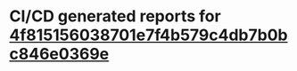 # CI/CD generated reports for [4f815156038701e7f4b579c4db7b0bc846e0369e](https://github.com/hydephp/develop/commit/4f815156038701e7f4b579c4db7b0bc846e0369e)
